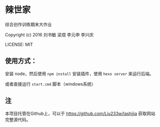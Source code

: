 # 辣世家

综合创作训练期末大作业

Copyright (c) 2016 刘书敏 梁煜 李元申 李兴庆 

LICENSE: MIT

## 使用方式：
安装 node，然后使用 `npm install` 安装插件，使用 `hexo server` 来运行后端。

或者直接运行 `start.cmd` 脚本（windows系统）

## 注
本项目托管在Github上，可以于 https://github.com/Liu233w/lashijia 获取网站完整源代码。

